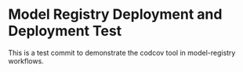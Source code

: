 # Model Registry Deployment and Deployment Test

This is a test commit to demonstrate the codcov tool in model-registry workflows.
